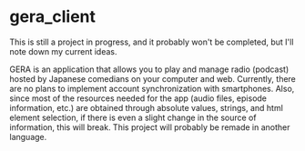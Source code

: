 # gera_client

This is still a project in progress, and it probably won't be completed, but I'll note down my current ideas.

GERA is an application that allows you to play and manage radio (podcast) hosted by Japanese comedians on your computer and web. Currently, there are no plans to implement account synchronization with smartphones. Also, since most of the resources needed for the app (audio files, episode information, etc.) are obtained through absolute values, strings, and html element selection, if there is even a slight change in the source of information, this will break. This project will probably be remade in another language.
